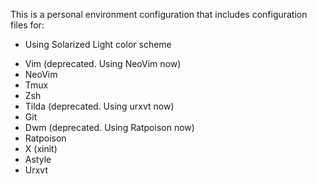 This is a personal environment configuration that includes configuration files for:

* Using Solarized Light color scheme

- Vim (deprecated. Using NeoVim now)
- NeoVim
- Tmux
- Zsh
- Tilda (deprecated. Using urxvt now)
- Git
- Dwm (deprecated. Using Ratpoison now)
- Ratpoison
- X (xinit)
- Astyle
- Urxvt
